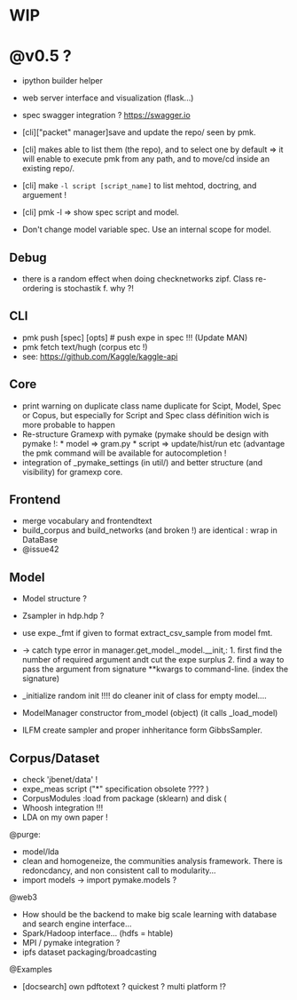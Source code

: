 # WIP

# @v0.5 ?
* ipython builder helper
* web server interface and visualization  (flask...)
* spec swagger integration ? https://swagger.io
* [cli]["packet" manager]save and update the repo/ seen by pmk.
* [cli] makes able to list them (the repo), and to select one by default => it will enable to execute pmk from any path, and to move/cd inside an existing repo/.
* [cli] make `-l script [script_name]` to list mehtod, doctring, and arguement !
* [cli] pmk -l => show spec script and model.

* Don't change model variable spec. Use an internal scope for model.


Debug
----------
* there is a random effect when doing checknetworks zipf. Class re-ordering is stochastik f. why ?!


CLI
---
* pmk push [spec] [opts] # push expe in spec !!! (Update MAN)
* pmk fetch text/hugh (corpus etc !)
* see: https://github.com/Kaggle/kaggle-api


Core
----
* print warning on duplicate class name duplicate for Scipt, Model, Spec or Copus, but especially for Script and Spec class définition wich is more probable to happen
* Re-structure Gramexp with pymake (pymake should be design with pymake !:
        * model => gram.py
        * script => update/hist/run etc (advantage the pmk command will be available for autocompletion !
* integration of _pymake_settings (in util/) and better structure (and visibility) for gramexp core.


Frontend
--------
* merge vocabulary and frontendtext
* build_corpus and build_networks (and broken !) are identical : wrap in DataBase
* @issue42

Model
-----
* Model structure ?
* Zsampler in hdp.hdp ?
* use expe._fmt if given to format extract_csv_sample from model fmt.

* -> catch type error in manager.get_model._model.__init,:
        1. first find the number of required argument andt cut the expe surplus
        2. find a way to pass the argument  from signature **kwargs to command-line. (index the signature)
*  \_initialize  random init !!!! do cleaner init of class for empty model....
* ModelManager constructor from_model (object) (it calls \_load_model)
* ILFM create sampler and proper inhheritance form GibbsSampler.

Corpus/Dataset
--------------
* check 'jbenet/data' !
* expe_meas script ("*" specification obsolete ???? )
* CorpusModules :load from package (sklearn) and disk (
* Whoosh integration !!!
* LDA on my own paper !



@purge: 
* model/lda
* clean and homogeneize, the communities analysis framework. There is redoncdancy, and non consistent call to modularity...
* import models -> import pymake.models ?


@web3
* How should be the backend to make big scale learning with database and search engine interface...
* Spark/Hadoop interface... (hdfs = htable)
* MPI / pymake integration ?
* ipfs dataset packaging/broadcasting

@Examples
* [docsearch] own pdftotext ? quickest ? multi platform !?

